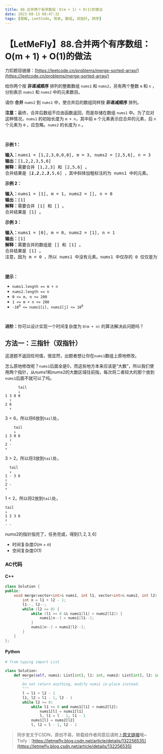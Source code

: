 ```yaml
---
title: 88.合并两个有序数组：O(m + 1) + O(1)的做法
date: 2023-08-13 08:47:32
tags: [题解, LeetCode, 简单, 数组, 双指针, 排序]
---
```


# 【LetMeFly】88.合并两个有序数组：O(m + 1) + O(1)的做法

力扣题目链接：[https://leetcode.cn/problems/merge-sorted-array/](https://leetcode.cn/problems/merge-sorted-array/)

<p>给你两个按 <strong>非递减顺序</strong> 排列的整数数组&nbsp;<code>nums1</code><em> </em>和 <code>nums2</code>，另有两个整数 <code>m</code> 和 <code>n</code> ，分别表示 <code>nums1</code> 和 <code>nums2</code> 中的元素数目。</p>

<p>请你 <strong>合并</strong> <code>nums2</code><em> </em>到 <code>nums1</code> 中，使合并后的数组同样按 <strong>非递减顺序</strong> 排列。</p>

<p><strong>注意：</strong>最终，合并后数组不应由函数返回，而是存储在数组 <code>nums1</code> 中。为了应对这种情况，<code>nums1</code> 的初始长度为 <code>m + n</code>，其中前 <code>m</code> 个元素表示应合并的元素，后 <code>n</code> 个元素为 <code>0</code> ，应忽略。<code>nums2</code> 的长度为 <code>n</code> 。</p>

<p>&nbsp;</p>

<p><strong>示例 1：</strong></p>

<pre>
<strong>输入：</strong>nums1 = [1,2,3,0,0,0], m = 3, nums2 = [2,5,6], n = 3
<strong>输出：</strong>[1,2,2,3,5,6]
<strong>解释：</strong>需要合并 [1,2,3] 和 [2,5,6] 。
合并结果是 [<em><strong>1</strong></em>,<em><strong>2</strong></em>,2,<em><strong>3</strong></em>,5,6] ，其中斜体加粗标注的为 nums1 中的元素。
</pre>

<p><strong>示例 2：</strong></p>

<pre>
<strong>输入：</strong>nums1 = [1], m = 1, nums2 = [], n = 0
<strong>输出：</strong>[1]
<strong>解释：</strong>需要合并 [1] 和 [] 。
合并结果是 [1] 。
</pre>

<p><strong>示例 3：</strong></p>

<pre>
<strong>输入：</strong>nums1 = [0], m = 0, nums2 = [1], n = 1
<strong>输出：</strong>[1]
<strong>解释：</strong>需要合并的数组是 [] 和 [1] 。
合并结果是 [1] 。
注意，因为 m = 0 ，所以 nums1 中没有元素。nums1 中仅存的 0 仅仅是为了确保合并结果可以顺利存放到 nums1 中。
</pre>

<p>&nbsp;</p>

<p><strong>提示：</strong></p>

<ul>
	<li><code>nums1.length == m + n</code></li>
	<li><code>nums2.length == n</code></li>
	<li><code>0 &lt;= m, n &lt;= 200</code></li>
	<li><code>1 &lt;= m + n &lt;= 200</code></li>
	<li><code>-10<sup>9</sup> &lt;= nums1[i], nums2[j] &lt;= 10<sup>9</sup></code></li>
</ul>

<p>&nbsp;</p>

<p><strong>进阶：</strong>你可以设计实现一个时间复杂度为 <code>O(m + n)</code> 的算法解决此问题吗？</p>


    
## 方法一：三指针（双指针）

这道题不返回任何值，很显然，出题者想让你在```nums1```数组上原地修改。

怎么原地修改呢？```nums1```后面全是$0$，而这些地方本来应该是“大数”，所以我们使用两个指针，从$nums1$和$nums2$的大数区域往前指，每次将二者较大的那个放到```nums1```后面不就可以了吗。

```
      tail
      ↓
1 3 0 0
  ↑
2 6
  ↑
```

$3 < 6$，所以将$6$放到```tail```处，

```
    tail
    ↓
1 3 0 6
  ↑
2 -
↑
```

$3 > 2$，所以将$3$放到```tail```处，

```
  tail
  ↓
1 - 3 6
↑
2 -
↑
```

$1 < 2$，所以将$2$放到```tail```处，

```
tail
↓
1 2 3 6
↑
- -
```

$nums2$的指针指完了，任务完成，得到$[1, 2, 3, 6]$

+ 时间复杂度$O(m + n)$
+ 空间复杂度$O(1)$

### AC代码

#### C++

```cpp
class Solution {
public:
    void merge(vector<int>& nums1, int l1, vector<int>& nums2, int l2) {
        int n = l1 + l2 - 1;
        l1--, l2--;
        while (l2 >= 0) {
            while (l1 >= 0 && nums1[l1] > nums2[l2]) {
                nums1[n--] = nums1[l1--];
            }
            nums1[n--] = nums2[l2--];
        }
    }
};
```

#### Python

```python
# from typing import List

class Solution:
    def merge(self, nums1: List[int], l1: int, nums2: List[int], l2: int) -> None:
        """
        Do not return anything, modify nums1 in-place instead.
        """
        l = l1 + l2 - 1
        l1, l2 = l1 - 1, l2 - 1
        while l2 >= 0:
            while l1 >= 0 and nums1[l1] > nums2[l2]:
                nums1[l] = nums1[l1]
                l, l1 = l - 1, l1 - 1
            nums1[l] = nums2[l2]
            l, l2 = l - 1, l2 - 1
```

> 同步发文于CSDN，原创不易，转载经作者同意后请附上[原文链接](https://blog.letmefly.xyz/2023/08/13/LeetCode%200088.%E5%90%88%E5%B9%B6%E4%B8%A4%E4%B8%AA%E6%9C%89%E5%BA%8F%E6%95%B0%E7%BB%84/)哦~
> Tisfy：[https://letmefly.blog.csdn.net/article/details/132256535](https://letmefly.blog.csdn.net/article/details/132256535)
